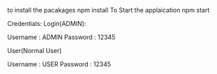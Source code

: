 to install the pacakages npm install
To Start the applaication npm start


Credentials:
Login(ADMIN):

Username : ADMIN
Password : 12345

User(Normal User) 

Username : USER
Password : 12345
